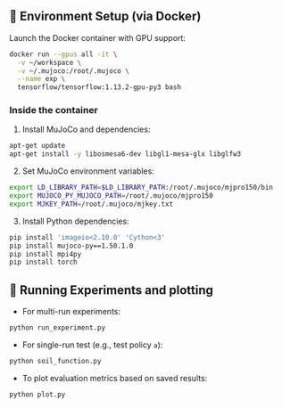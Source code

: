 
## 🐳 Environment Setup (via Docker)

Launch the Docker container with GPU support:

```bash
docker run --gpus all -it \
  -v ~/workspace \
  -v ~/.mujoco:/root/.mujoco \
  --name exp \
  tensorflow/tensorflow:1.13.2-gpu-py3 bash
```

### Inside the container

1. Install MuJoCo and dependencies:

```bash
apt-get update
apt-get install -y libosmesa6-dev libgl1-mesa-glx libglfw3
```

2. Set MuJoCo environment variables:

```bash
export LD_LIBRARY_PATH=$LD_LIBRARY_PATH:/root/.mujoco/mjpro150/bin
export MUJOCO_PY_MUJOCO_PATH=/root/.mujoco/mjpro150
export MJKEY_PATH=/root/.mujoco/mjkey.txt
```

3. Install Python dependencies:

```bash
pip install 'imageio<2.10.0' 'Cython<3'
pip install mujoco-py==1.50.1.0
pip install mpi4py
pip install torch
```

## 🚀 Running Experiments and plotting

- For multi-run experiments:

```bash
python run_experiment.py
```

- For single-run test (e.g., test policy `a`):

```bash
python soil_function.py
```

- To plot evaluation metrics based on saved results:

```bash
python plot.py
```
